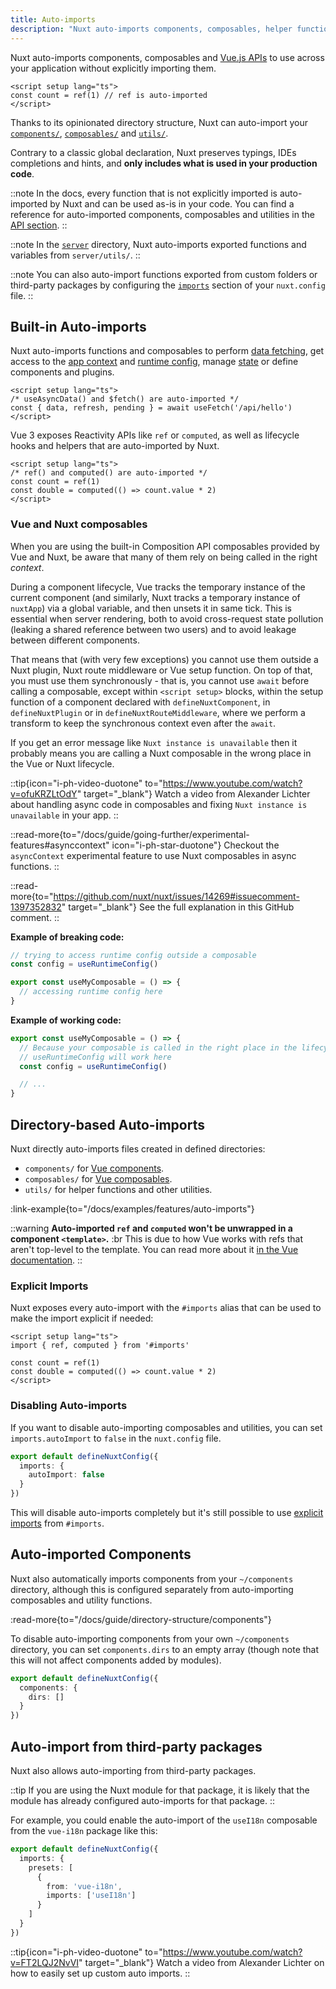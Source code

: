 ```yaml
---
title: Auto-imports
description: "Nuxt auto-imports components, composables, helper functions and Vue APIs."
---
```


Nuxt auto-imports components, composables and [Vue.js APIs](https://vuejs.org/api) to use across your application without explicitly importing them.

```vue twoslash [app.vue]
<script setup lang="ts">
const count = ref(1) // ref is auto-imported
</script>
```

Thanks to its opinionated directory structure, Nuxt can auto-import your [`components/`](/docs/guide/directory-structure/components), [`composables/`](/docs/guide/directory-structure/composables) and [`utils/`](/docs/guide/directory-structure/utils).

Contrary to a classic global declaration, Nuxt preserves typings, IDEs completions and hints, and **only includes what is used in your production code**.

::note
In the docs, every function that is not explicitly imported is auto-imported by Nuxt and can be used as-is in your code. You can find a reference for auto-imported components, composables and utilities in the [API section](/docs/api).
::

::note
In the [`server`](/docs/guide/directory-structure/server) directory, Nuxt auto-imports exported functions and variables from `server/utils/`.
::

::note
You can also auto-import functions exported from custom folders or third-party packages by configuring the [`imports`](/docs/api/nuxt-config#imports) section of your `nuxt.config` file.
::

## Built-in Auto-imports

Nuxt auto-imports functions and composables to perform [data fetching](/docs/getting-started/data-fetching), get access to the [app context](/docs/api/composables/use-nuxt-app) and [runtime config](/docs/guide/going-further/runtime-config), manage [state](/docs/getting-started/state-management) or define components and plugins.

```vue twoslash
<script setup lang="ts">
/* useAsyncData() and $fetch() are auto-imported */
const { data, refresh, pending } = await useFetch('/api/hello')
</script>
```

Vue 3 exposes Reactivity APIs like `ref` or `computed`, as well as lifecycle hooks and helpers that are auto-imported by Nuxt.

```vue twoslash
<script setup lang="ts">
/* ref() and computed() are auto-imported */
const count = ref(1)
const double = computed(() => count.value * 2)
</script>
```

### Vue and Nuxt composables

<!-- TODO: move to separate page with https://github.com/nuxt/nuxt/issues/14723 and add more information -->

When you are using the built-in Composition API composables provided by Vue and Nuxt, be aware that many of them rely on being called in the right _context_.

During a component lifecycle, Vue tracks the temporary instance of the current component (and similarly, Nuxt tracks a temporary instance of `nuxtApp`) via a global variable, and then unsets it in same tick. This is essential when server rendering, both to avoid cross-request state pollution (leaking a shared reference between two users) and to avoid leakage between different components.

That means that (with very few exceptions) you cannot use them outside a Nuxt plugin, Nuxt route middleware or Vue setup function. On top of that, you must use them synchronously - that is, you cannot use `await` before calling a composable, except within `<script setup>` blocks, within the setup function of a component declared with `defineNuxtComponent`, in `defineNuxtPlugin` or in `defineNuxtRouteMiddleware`, where we perform a transform to keep the synchronous context even after the `await`.

If you get an error message like `Nuxt instance is unavailable` then it probably means you are calling a Nuxt composable in the wrong place in the Vue or Nuxt lifecycle.

::tip{icon="i-ph-video-duotone" to="https://www.youtube.com/watch?v=ofuKRZLtOdY" target="_blank"}
Watch a video from Alexander Lichter about handling async code in composables and fixing `Nuxt instance is unavailable` in your app.
::

::read-more{to="/docs/guide/going-further/experimental-features#asynccontext" icon="i-ph-star-duotone"}
Checkout the `asyncContext` experimental feature to use Nuxt composables in async functions.
::

::read-more{to="https://github.com/nuxt/nuxt/issues/14269#issuecomment-1397352832" target="_blank"}
See the full explanation in this GitHub comment.
::

**Example of breaking code:**

```ts twoslash [composables/example.ts]
// trying to access runtime config outside a composable
const config = useRuntimeConfig()

export const useMyComposable = () => {
  // accessing runtime config here
}
```

**Example of working code:**

```ts twoslash [composables/example.ts]
export const useMyComposable = () => {
  // Because your composable is called in the right place in the lifecycle,
  // useRuntimeConfig will work here
  const config = useRuntimeConfig()

  // ...
}
```

## Directory-based Auto-imports

Nuxt directly auto-imports files created in defined directories:

- `components/` for [Vue components](/docs/guide/directory-structure/components).
- `composables/` for [Vue composables](/docs/guide/directory-structure/composables).
- `utils/` for helper functions and other utilities.

:link-example{to="/docs/examples/features/auto-imports"}

::warning
**Auto-imported `ref` and `computed` won't be unwrapped in a component `<template>`.** :br
This is due to how Vue works with refs that aren't top-level to the template. You can read more about it [in the Vue documentation](https://vuejs.org/guide/essentials/reactivity-fundamentals.html#caveat-when-unwrapping-in-templates).
::

### Explicit Imports

Nuxt exposes every auto-import with the `#imports` alias that can be used to make the import explicit if needed:

<!-- TODO:twoslash: Twoslash does not support tsconfig paths yet -->

```vue
<script setup lang="ts">
import { ref, computed } from '#imports'

const count = ref(1)
const double = computed(() => count.value * 2)
</script>
```

### Disabling Auto-imports

If you want to disable auto-importing composables and utilities, you can set `imports.autoImport` to `false` in the `nuxt.config` file.

```ts twoslash [nuxt.config.ts]
export default defineNuxtConfig({
  imports: {
    autoImport: false
  }
})
```

This will disable auto-imports completely but it's still possible to use [explicit imports](#explicit-imports) from `#imports`.

## Auto-imported Components

Nuxt also automatically imports components from your `~/components` directory, although this is configured separately from auto-importing composables and utility functions.

:read-more{to="/docs/guide/directory-structure/components"}

To disable auto-importing components from your own `~/components` directory, you can set `components.dirs` to an empty array (though note that this will not affect components added by modules).

```ts twoslash [nuxt.config.ts]
export default defineNuxtConfig({
  components: {
    dirs: []
  }
})
```

## Auto-import from third-party packages

Nuxt also allows auto-importing from third-party packages.

::tip
If you are using the Nuxt module for that package, it is likely that the module has already configured auto-imports for that package.
::

For example, you could enable the auto-import of the `useI18n` composable from the `vue-i18n` package like this:

```ts twoslash [nuxt.config.ts]
export default defineNuxtConfig({
  imports: {
    presets: [
      {
        from: 'vue-i18n',
        imports: ['useI18n']
      }
    ]
  }
})
```

::tip{icon="i-ph-video-duotone" to="https://www.youtube.com/watch?v=FT2LQJ2NvVI" target="_blank"}
Watch a video from Alexander Lichter on how to easily set up custom auto imports.
::
